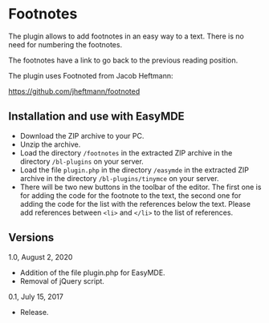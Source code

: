 Footnotes
=========

The plugin allows to add footnotes in an easy way to a text. There is no need for numbering the footnotes.

The footnotes have a link to go back to the previous reading position.

The plugin uses Footnoted from Jacob Heftmann:

https://github.com/jheftmann/footnoted

Installation and use with EasyMDE
---------------------------------

* Download the ZIP archive to your PC.
* Unzip the archive.
* Load the directory `/footnotes` in the extracted ZIP archive in the directory `/bl-plugins` on your server.
* Load the file `plugin.php` in the directory `/easymde` in the extracted ZIP archive in the directory `/bl-plugins/tinymce` on your server.
* There will be two new buttons in the toolbar of the editor. The first one is for adding the code for the footnote to the text, the second one for adding the code for the list with the references below the text. Please add references between `<li>` and `</li>` to the list of references.

Versions
--------

1.0, August 2, 2020
- Addition of the file plugin.php for EasyMDE.
- Removal of jQuery script.

0.1, July 15, 2017
- Release.
